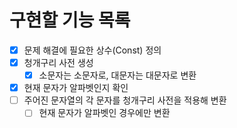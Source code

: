 # 구현할 기능 목록
* [x] 문제 해결에 필요한 상수(Const) 정의
* [x] 청개구리 사전 생성
    * [x] 소문자는 소문자로, 대문자는 대문자로 변환
* [x] 현재 문자가 알파벳인지 확인
* [ ] 주어진 문자열의 각 문자를 청개구리 사전을 적용해 변환
    * [ ] 현재 문자가 알파벳인 경우에만 변환